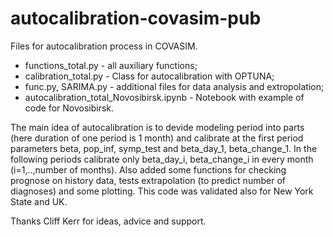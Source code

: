 # autocalibration-covasim-pub

Files for autocalibration process in COVASIM.

- functions_total.py - all auxiliary functions;
- calibration_total.py - Class for autocalibration with OPTUNA;
- func.py, SARIMA.py - additional files for data analysis and extropolation;
- autocalibration_total_Novosibirsk.ipynb - Notebook with example of code for Novosibirsk.


The main idea of autocalibration is to devide modeling period into parts (here duration of one period is 1 month) and calibrate at the first period parameters beta, pop_inf, symp_test and beta_day_1, beta_change_1. In the following periods calibrate only beta_day_i, beta_change_i in every month (i=1,..,number of months). Also added some functions for checking prognose on history data, tests extrapolation (to predict number of diagnoses) and some plotting. This code was validated also for New York State and UK.


Thanks Cliff Kerr for ideas, advice and support.
